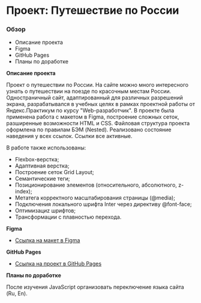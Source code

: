 # Проект: Путешествие по России

### Обзор
* Описание проекта
* Figma
* GitHub Pages
* Планы по доработке

**Описание проекта**

Проект о путешествии по России. На сайте можно много интересного узнать о путешествии на поезде по красочным местам России. Одностраничный сайт, адаптированный для различных разрешений экрана, разрабатывался в учебных целях в рамках проектной работы от Яндекс.Практикум по курсу "Web-разработчик". В проекте была применена работа с макетом в Figma, построение сложных сеток, разширенные возможности HTML и CSS. Файловая структура проекта оформлена по правилам БЭМ (Nested). Реализовано состояние наведения у всех ссылок. Ссылки все активные.

В работе также использованы:

* Flexbox-верстка;
* Адаптивная верстка;
* Построение сеток Grid Layout;
* Семантические теги;
* Позиционирование элементов (относительного, абсолютного, z-index);
* Метатега корректного масштабирования страницы (@media);
* Подключения локального шрифта Inter через директиву @font-face;
* Оптимизациz шрифтов;
* Трансформации с плавностью перехода.

**Figma**

* [Ссылка на макет в Figma](https://www.figma.com/file/5S2WSbEFL6awjVWJ0NWL8Q/Sprint-3_-Russia-_-desktop-mobile?node-id=28503%3A0)

**GitHub Pages**

* [Ссылка на проект в GitHub Pages](https://iri-sha.github.io/russian-travel/)

**Планы по доработке**

После изучения JavaScript организовать переключение языка сайта (Ru, En).
